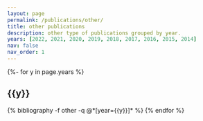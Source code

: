 ```yaml
---
layout: page
permalink: /publications/other/
title: other publications
description: other type of publications grouped by year.
years: [2022, 2021, 2020, 2019, 2018, 2017, 2016, 2015, 2014]
nav: false
nav_order: 1
---
```

<!-- _pages/publications.md -->
<div class="publications">

{%- for y in page.years %}
  <h2 class="year">{{y}}</h2>
  {% bibliography -f other -q @*[year={{y}}]* %}
{% endfor %}

</div>